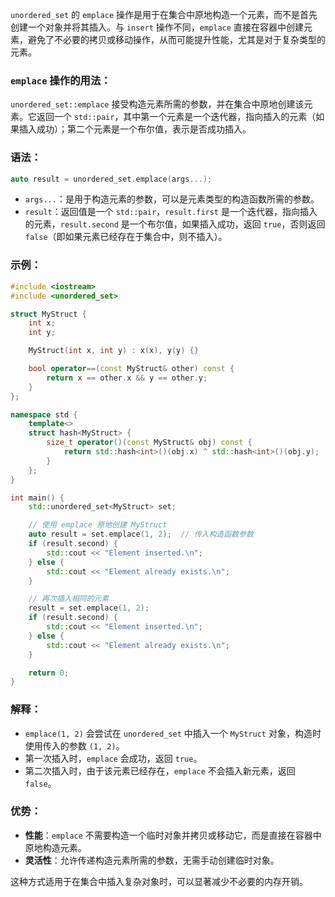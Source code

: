 `unordered_set` 的 `emplace` 操作是用于在集合中原地构造一个元素，而不是首先创建一个对象并将其插入。与 `insert` 操作不同，`emplace` 直接在容器中创建元素，避免了不必要的拷贝或移动操作，从而可能提升性能，尤其是对于复杂类型的元素。

### `emplace` 操作的用法：

`unordered_set::emplace` 接受构造元素所需的参数，并在集合中原地创建该元素。它返回一个 `std::pair`，其中第一个元素是一个迭代器，指向插入的元素（如果插入成功）；第二个元素是一个布尔值，表示是否成功插入。

### 语法：

```cpp
auto result = unordered_set.emplace(args...);
```

- `args...`：是用于构造元素的参数，可以是元素类型的构造函数所需的参数。
- `result`：返回值是一个 `std::pair`，`result.first` 是一个迭代器，指向插入的元素，`result.second` 是一个布尔值，如果插入成功，返回 `true`，否则返回 `false`（即如果元素已经存在于集合中，则不插入）。

### 示例：

```cpp
#include <iostream>
#include <unordered_set>

struct MyStruct {
    int x;
    int y;

    MyStruct(int x, int y) : x(x), y(y) {}

    bool operator==(const MyStruct& other) const {
        return x == other.x && y == other.y;
    }
};

namespace std {
    template<>
    struct hash<MyStruct> {
        size_t operator()(const MyStruct& obj) const {
            return std::hash<int>()(obj.x) ^ std::hash<int>()(obj.y);
        }
    };
}

int main() {
    std::unordered_set<MyStruct> set;

    // 使用 emplace 原地创建 MyStruct
    auto result = set.emplace(1, 2);  // 传入构造函数参数
    if (result.second) {
        std::cout << "Element inserted.\n";
    } else {
        std::cout << "Element already exists.\n";
    }

    // 再次插入相同的元素
    result = set.emplace(1, 2);
    if (result.second) {
        std::cout << "Element inserted.\n";
    } else {
        std::cout << "Element already exists.\n";
    }

    return 0;
}
```

### 解释：

- `emplace(1, 2)` 会尝试在 `unordered_set` 中插入一个 `MyStruct` 对象，构造时使用传入的参数 `(1, 2)`。
- 第一次插入时，`emplace` 会成功，返回 `true`。
- 第二次插入时，由于该元素已经存在，`emplace` 不会插入新元素，返回 `false`。

### 优势：

- **性能**：`emplace` 不需要构造一个临时对象并拷贝或移动它，而是直接在容器中原地构造元素。
- **灵活性**：允许传递构造元素所需的参数，无需手动创建临时对象。

这种方式适用于在集合中插入复杂对象时，可以显著减少不必要的内存开销。